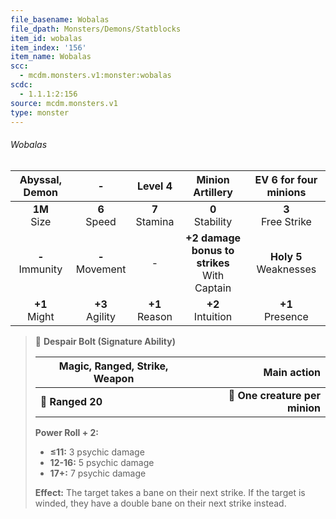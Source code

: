 ```yaml
---
file_basename: Wobalas
file_dpath: Monsters/Demons/Statblocks
item_id: wobalas
item_index: '156'
item_name: Wobalas
scc:
  - mcdm.monsters.v1:monster:wobalas
scdc:
  - 1.1.1:2:156
source: mcdm.monsters.v1
type: monster
---
```


###### Wobalas

|   Abyssal, Demon    |          -          |      Level 4       |                 Minion Artillery                 |   EV 6 for four minions    |
| :-----------------: | :-----------------: | :----------------: | :----------------------------------------------: | :------------------------: |
|  **1M**<br/> Size   |  **6**<br/> Speed   | **7**<br/> Stamina |               **0**<br/> Stability               |   **3**<br/> Free Strike   |
| **-**<br/> Immunity | **-**<br/> Movement |         -          | **+2 damage bonus to strikes**<br/> With Captain | **Holy 5**<br/> Weaknesses |
|  **+1**<br/> Might  | **+3**<br/> Agility | **+1**<br/> Reason |              **+2**<br/> Intuition               |    **+1**<br/> Presence    |

<!-- -->
> 🏹 **Despair Bolt (Signature Ability)**
>
> | **Magic, Ranged, Strike, Weapon** |                **Main action** |
> | --------------------------------- | -----------------------------: |
> | **📏 Ranged 20**                  | **🎯 One creature per minion** |
>
> **Power Roll + 2:**
>
> - **≤11:** 3 psychic damage
> - **12-16:** 5 psychic damage
> - **17+:** 7 psychic damage
>
> **Effect:** The target takes a bane on their next strike. If the target is winded, they have a double bane on their next strike instead.
